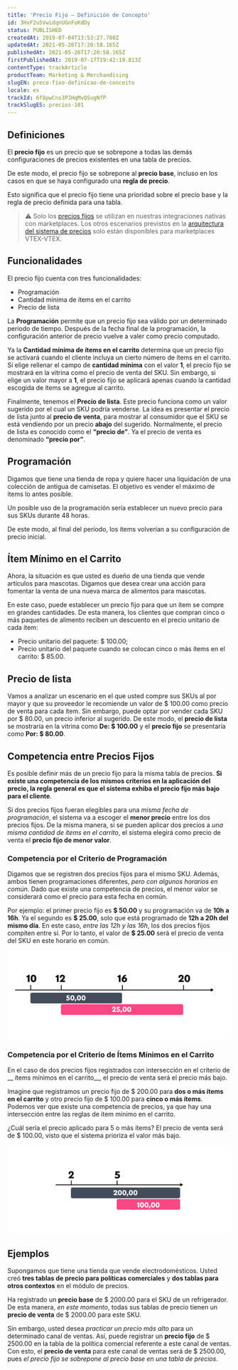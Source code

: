 ```yaml
---
title: 'Precio Fijo – Definición de Concepto'
id: 3HxF2u5VwidqnUGnFoKdDy
status: PUBLISHED
createdAt: 2019-07-04T13:53:27.780Z
updatedAt: 2021-05-26T17:20:58.165Z
publishedAt: 2021-05-26T17:20:58.165Z
firstPublishedAt: 2019-07-17T19:42:19.813Z
contentType: trackArticle
productTeam: Marketing & Merchandising
slugEN: preco-fixo-definicao-de-conceito
locale: es
trackId: 6f8pwCns3PJHqMvQSugNfP
trackSlugES: precios-101
---
```



## Definiciones 

El __precio fijo__ es un precio que se sobrepone a todas las demás configuraciones de precios existentes en una tabla de precios.

De este modo, el precio fijo se sobrepone al __precio base__, incluso en los casos en que se haya configurado una __regla de precio__.

Esto significa que el precio fijo tiene una prioridad sobre el precio base y la regla de precio definida para una tabla.

>⚠️ Solo los [precios fijos](https://help.vtex.com/es/tracks/precios-101--6f8pwCns3PJHqMvQSugNfP/3g39iXkQza4AW7C7L814mj) se utilizan en nuestras integraciones nativas con marketplaces. Los otros escenarios previstos en la [arquitectura del sistema de precios](https://help.vtex.com/es/tracks/precios-101--6f8pwCns3PJHqMvQSugNfP/7GptzvlPDVM11ojEjywIQx) solo están disponibles para marketplaces VTEX-VTEX.

## Funcionalidades 

El precio fijo cuenta con tres funcionalidades:

- Programación 
- Cantidad mínima de ítems en el carrito
- Precio de lista

La __Programación__ permite que un precio fijo sea válido por un determinado periodo de tiempo. Después de la fecha final de la programación, la configuración anterior de precio vuelve a valer como precio computado.  

Ya la __Cantidad mínima de ítems en el carrito__ determina que un precio fijo se activará cuando el cliente incluya un cierto número de ítems en el carrito. Si elige rellenar el campo de __cantidad mínima__ con el valor __1__, el precio fijo se mostrará en la vitrina como el precio de venta del SKU. Sin embargo, si elige un valor mayor a __1__, el precio fijo se aplicará apenas cuando la cantidad escogida de ítems se agregue al carrito.

Finalmente, tenemos el __Precio de lista__. Este precio funciona como un valor sugerido por el cual un SKU podría venderse. La idea es presentar el precio de lista junto al __precio de venta__, para mostrar al consumidor que el SKU se está vendiendo por un precio __abajo__ del sugerido. Normalmente, el precio de lista es conocido como el __“precio de”__. Ya el precio de venta es denominado __“precio por”__.  

## Programación 

Digamos que tiene una tienda de ropa y quiere hacer una liquidación de una colección de antigua de camisetas. El objetivo es vender el máximo de ítems lo antes posible.

Un posible uso de la programación sería establecer un nuevo precio para sus SKUs durante 48 horas.

De este modo, al final del período, los ítems volverían a su configuración de precio inicial.

## Ítem Mínimo en el Carrito

Ahora, la situación es que usted es dueño de una tienda que vende artículos para mascotas. Digamos que desea crear una acción para fomentar la venta de una nueva marca de alimentos para mascotas.

En este caso, puede establecer un precio fijo para que un ítem se compre en grandes cantidades. De esta manera, los clientes que compran cinco o más paquetes de alimento reciben un descuento en el precio unitario de cada ítem:

- Precio unitario del paquete: $ 100.00;
- Precio unitario del paquete cuando se colocan cinco o más ítems en el carrito: $ 85.00.

## Precio de lista

Vamos a analizar un escenario en el que usted compre sus SKUs al por mayor y que su proveedor le recomiende un valor de $ 100.00 como precio de venta para cada ítem. Sin embargo, puede optar por vender cada SKU por $ 80.00, un precio inferior al sugerido. De este modo, el __precio de lista__ se mostraría en la vitrina como __De: $ 100.00__ y el __precio fijo__ se presentaría como __Por: $ 80.00__.

## Competencia entre Precios Fijos

Es posible definir más de un precio fijo para la misma tabla de precios. __Si existe una competencia de los mismos criterios en la aplicación del precio, la regla general es que el sistema exhiba el precio fijo más bajo para el cliente__.

Si dos precios fijos fueran elegibles para una *misma fecha de programación*, el sistema va a escoger el  __menor precio__ entre los dos precios fijos. De la misma manera, si se pueden aplicar dos precios a *una misma cantidad de ítems en el carrito*, el sistema elegirá como precio de venta el __precio fijo de menor valor__.

### Competencia por el Criterio de Programación 

Digamos que se registren dos precios fijos para el mismo SKU. Además, ambos tienen programaciones diferentes, *pero con algunos horarios en común*. Dado que existe una competencia de precios, el menor valor se considerará como el precio para esta fecha en común.

Por ejemplo: el primer precio fijo es __$ 50.00__ y ​​su programación va de __10h a 16h__. Ya el segundo es __$ 25.00__, solo que está programado de __12h a 20h del mismo día__. En este caso, *entre las 12h y las 16h*, los dos precios fijos compiten entre sí. Por lo tanto, el valor de __$ 25.00__ será el precio de venta del SKU en este horario en común.

![fixed price - example2](https://raw.githubusercontent.com/vtexdocs/help-center-content/refs/heads/main/docs/es/tracks/prices-101/precio-fijo-definicion-de-concepto_1.svg)

### Competencia por el Criterio de Ítems Mínimos en el Carrito 

En el caso de dos precios fijos registrados con intersección en el criterio de __ ítems mínimos en el carrito__, el precio de venta será el precio más bajo.

Imagine que registramos un precio fijo de $ 200.00 para __dos o más ítems en el carrito__ y otro precio fijo de $ 100.00 para __cinco o más ítems__. Podemos ver que existe una competencia de precios, ya que hay una intersección entre las reglas de ítem mínimo en el carrito.

¿Cuál sería el precio aplicado para 5 o más ítems? El precio de venta será de $ 100.00, visto que el sistema prioriza el valor más bajo.

![fixed price - example1](https://raw.githubusercontent.com/vtexdocs/help-center-content/refs/heads/main/docs/es/tracks/prices-101/precio-fijo-definicion-de-concepto_2.svg)

## Ejemplos

Supongamos que tiene una tienda que vende electrodomésticos. Usted creó __tres tablas de precio para políticas comerciales__ y __dos tablas para otros contextos__ en el módulo de precios.

Ha registrado un __precio base__ de $ 2000.00 para el SKU de un refrigerador. De esta manera, *en este momento*, todas sus tablas de precio tienen un __precio de venta__ de $ 2000.00 para este SKU.

Sin embargo, usted desea *practicar un precio más alto* para un determinado canal de ventas. Así, puede registrar un __precio fijo__ de $ 2500.00 en la tabla de la política comercial referente a este canal de ventas. Con esto, el __precio de venta__ para este canal de ventas será de $ 2500.00, pues *el precio fijo se sobrepone al precio base en una tabla de precios*.
